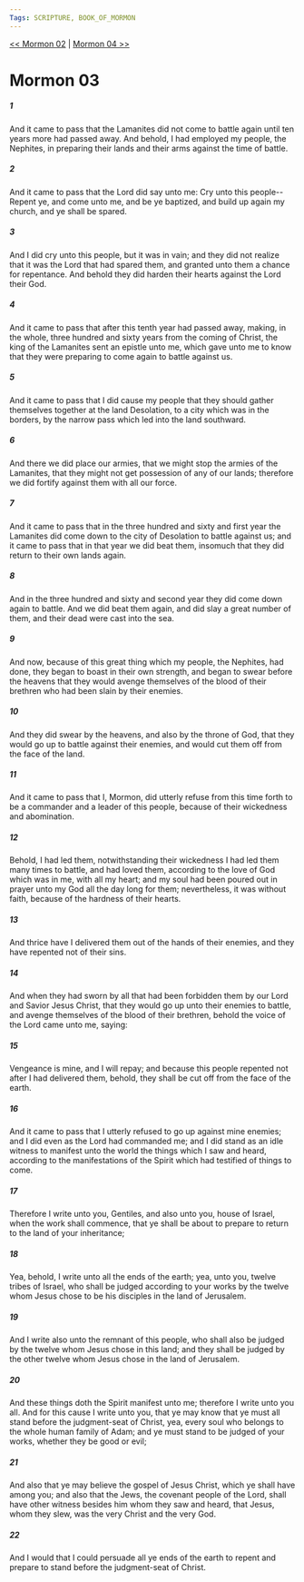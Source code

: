 ```yaml
---
Tags: SCRIPTURE, BOOK_OF_MORMON
---
```


[<< Mormon 02](BOOK_OF_MORMON/13_Mormon/Mormon_02.md) | [Mormon 04 >>](BOOK_OF_MORMON/13_Mormon/Mormon_04.md)

# Mormon 03

##### 1

And it came to pass that the Lamanites did not come to battle again until ten years more had passed away. And behold, I had employed my people, the Nephites, in preparing their lands and their arms against the time of battle.

##### 2

And it came to pass that the Lord did say unto me: Cry unto this people--Repent ye, and come unto me, and be ye baptized, and build up again my church, and ye shall be spared.

##### 3

And I did cry unto this people, but it was in vain; and they did not realize that it was the Lord that had spared them, and granted unto them a chance for repentance. And behold they did harden their hearts against the Lord their God.

##### 4

And it came to pass that after this tenth year had passed away, making, in the whole, three hundred and sixty years from the coming of Christ, the king of the Lamanites sent an epistle unto me, which gave unto me to know that they were preparing to come again to battle against us.

##### 5

And it came to pass that I did cause my people that they should gather themselves together at the land Desolation, to a city which was in the borders, by the narrow pass which led into the land southward.

##### 6

And there we did place our armies, that we might stop the armies of the Lamanites, that they might not get possession of any of our lands; therefore we did fortify against them with all our force.

##### 7

And it came to pass that in the three hundred and sixty and first year the Lamanites did come down to the city of Desolation to battle against us; and it came to pass that in that year we did beat them, insomuch that they did return to their own lands again.

##### 8

And in the three hundred and sixty and second year they did come down again to battle. And we did beat them again, and did slay a great number of them, and their dead were cast into the sea.

##### 9

And now, because of this great thing which my people, the Nephites, had done, they began to boast in their own strength, and began to swear before the heavens that they would avenge themselves of the blood of their brethren who had been slain by their enemies.

##### 10

And they did swear by the heavens, and also by the throne of God, that they would go up to battle against their enemies, and would cut them off from the face of the land.

##### 11

And it came to pass that I, Mormon, did utterly refuse from this time forth to be a commander and a leader of this people, because of their wickedness and abomination.

##### 12

Behold, I had led them, notwithstanding their wickedness I had led them many times to battle, and had loved them, according to the love of God which was in me, with all my heart; and my soul had been poured out in prayer unto my God all the day long for them; nevertheless, it was without faith, because of the hardness of their hearts.

##### 13

And thrice have I delivered them out of the hands of their enemies, and they have repented not of their sins.

##### 14

And when they had sworn by all that had been forbidden them by our Lord and Savior Jesus Christ, that they would go up unto their enemies to battle, and avenge themselves of the blood of their brethren, behold the voice of the Lord came unto me, saying:

##### 15

Vengeance is mine, and I will repay; and because this people repented not after I had delivered them, behold, they shall be cut off from the face of the earth.

##### 16

And it came to pass that I utterly refused to go up against mine enemies; and I did even as the Lord had commanded me; and I did stand as an idle witness to manifest unto the world the things which I saw and heard, according to the manifestations of the Spirit which had testified of things to come.

##### 17

Therefore I write unto you, Gentiles, and also unto you, house of Israel, when the work shall commence, that ye shall be about to prepare to return to the land of your inheritance;

##### 18

Yea, behold, I write unto all the ends of the earth; yea, unto you, twelve tribes of Israel, who shall be judged according to your works by the twelve whom Jesus chose to be his disciples in the land of Jerusalem.

##### 19

And I write also unto the remnant of this people, who shall also be judged by the twelve whom Jesus chose in this land; and they shall be judged by the other twelve whom Jesus chose in the land of Jerusalem.

##### 20

And these things doth the Spirit manifest unto me; therefore I write unto you all. And for this cause I write unto you, that ye may know that ye must all stand before the judgment-seat of Christ, yea, every soul who belongs to the whole human family of Adam; and ye must stand to be judged of your works, whether they be good or evil;

##### 21

And also that ye may believe the gospel of Jesus Christ, which ye shall have among you; and also that the Jews, the covenant people of the Lord, shall have other witness besides him whom they saw and heard, that Jesus, whom they slew, was the very Christ and the very God.

##### 22

And I would that I could persuade all ye ends of the earth to repent and prepare to stand before the judgment-seat of Christ.
